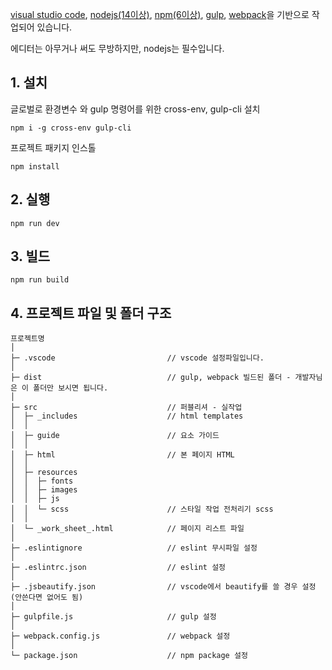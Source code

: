 <a href="https://code.visualstudio.com/" target="_blank">visual studio code</a>, <a href="https://nodejs.org/ko/" target="_blank">nodejs(14이상)</a>, <a href="https://www.npmjs.com/" target="_blank">npm(6이상)</a>, <a href="https://gulpjs.com/" target="_blank">gulp</a>, <a href="https://webpack.js.org/" target="_blank">webpack</a>을 기반으로 작업되어 있습니다.

에디터는 아무거나 써도 무방하지만, nodejs는 필수입니다.

## 1. 설치

글로벌로 환경변수 와 gulp 명령어를 위한 cross-env, gulp-cli 설치
```
npm i -g cross-env gulp-cli
```

프로젝트 패키지 인스톨
```
npm install
```

## 2. 실행
```
npm run dev
```

## 3. 빌드
```
npm run build
```

## 4. 프로젝트 파일 및 폴더 구조

```
프로젝트명
│
├─ .vscode                         // vscode 설정파일입니다.
│
├─ dist                            // gulp, webpack 빌드된 폴더 - 개발자님은 이 폴더만 보시면 됩니다.
│
├─ src                             // 퍼블리셔 - 실작업
│  ├─ _includes                    // html templates
│  │
│  ├─ guide                        // 요소 가이드
│  │
│  ├─ html                         // 본 페이지 HTML
│  │
│  ├─ resources
│  │  ├─ fonts
│  │  ├─ images
│  │  ├─ js
│  │  └─ scss                      // 스타일 작업 전처리기 scss
│  │
│  └─ _work_sheet_.html            // 페이지 리스트 파일
│
├─ .eslintignore                   // eslint 무시파일 설정
│
├─ .eslintrc.json                  // eslint 설정
│
├─ .jsbeautify.json                // vscode에서 beautify를 쓸 경우 설정 (안쓴다면 없어도 됨)
│
├─ gulpfile.js                     // gulp 설정
│
├─ webpack.config.js               // webpack 설정
│
└─ package.json                    // npm package 설정
```